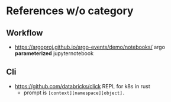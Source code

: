 # References w/o category

## Workflow

- https://argoproj.github.io/argo-events/demo/notebooks/ argo **parameterized** jupyternotebook

## Cli

- https://github.com/databricks/click REPL for k8s in rust
  - prompt is `[context][namespace][object].`